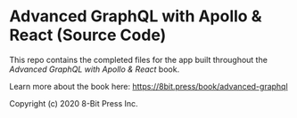 # Advanced GraphQL with Apollo & React (Source Code)

This repo contains the completed files for the app built throughout the _Advanced GraphQL with Apollo & React_ book.

Learn more about the book here: https://8bit.press/book/advanced-graphql

Copyright (c) 2020 8-Bit Press Inc.
